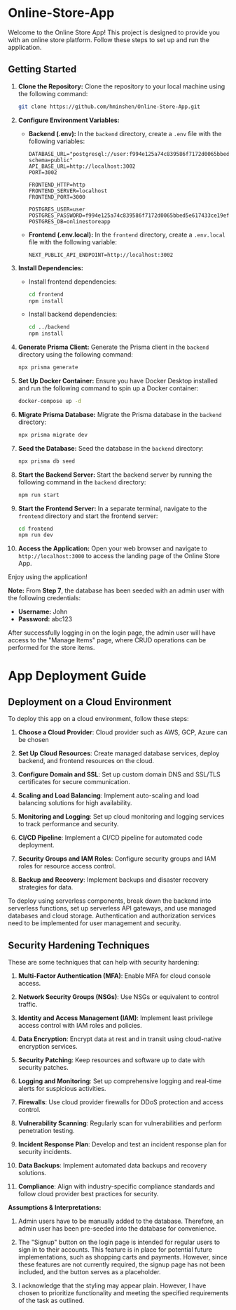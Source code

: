 # Online-Store-App

Welcome to the Online Store App! This project is designed to provide you with an online store platform. Follow these steps to set up and run the application.

## Getting Started

1. **Clone the Repository:** Clone the repository to your local machine using the following command:

    ```bash
    git clone https://github.com/hminshen/Online-Store-App.git
    ```

2. **Configure Environment Variables:**

    - **Backend (.env):** In the `backend` directory, create a `.env` file with the following variables:

        ```env
        DATABASE_URL="postgresql://user:f994e125a74c839586f7172d0065bbed5e617433ce19ef27ae9bcb701cff9667@localhost:5432/onlinestoreapp?schema=public"
        API_BASE_URL=http://localhost:3002
        PORT=3002

        FRONTEND_HTTP=http
        FRONTEND_SERVER=localhost
        FRONTEND_PORT=3000

        POSTGRES_USER=user
        POSTGRES_PASSWORD=f994e125a74c839586f7172d0065bbed5e617433ce19ef27ae9bcb701cff9667
        POSTGRES_DB=onlinestoreapp
        ```

    - **Frontend (.env.local):** In the `frontend` directory, create a `.env.local` file with the following variable:

        ```env
        NEXT_PUBLIC_API_ENDPOINT=http://localhost:3002
        ```

3. **Install Dependencies:**

    - Install frontend dependencies:

        ```bash
        cd frontend
        npm install
        ```

    - Install backend dependencies:

        ```bash
        cd ../backend
        npm install
        ```

4. **Generate Prisma Client:** Generate the Prisma client in the `backend` directory using the following command:

    ```bash
    npx prisma generate
    ```

5. **Set Up Docker Container:** Ensure you have Docker Desktop installed and run the following command to spin up a Docker container:

    ```bash
    docker-compose up -d
    ```

6. **Migrate Prisma Database:** Migrate the Prisma database in the `backend` directory:

    ```bash
    npx prisma migrate dev
    ```

7. **Seed the Database:** Seed the database in the `backend` directory:

    ```bash
    npx prisma db seed
    ```

8. **Start the Backend Server:** Start the backend server by running the following command in the `backend` directory:

    ```bash
    npm run start
    ```

9. **Start the Frontend Server:** In a separate terminal, navigate to the `frontend` directory and start the frontend server:

    ```bash
    cd frontend
    npm run dev
    ```

10. **Access the Application:** Open your web browser and navigate to `http://localhost:3000` to access the landing page of the Online Store App.

Enjoy using the application!

**Note:** From **Step 7**, the database has been seeded with an admin user with the following credentials:

- **Username:** John
- **Password:** abc123

After successfully logging in on the login page, the admin user will have access to the "Manage Items" page, where CRUD operations can be performed for the store items.

# App Deployment Guide

## Deployment on a Cloud Environment

To deploy this app on a cloud environment, follow these steps:

1. **Choose a Cloud Provider**: Cloud provider such as AWS, GCP, Azure can be chosen

2. **Set Up Cloud Resources**: Create managed database services, deploy backend, and frontend resources on the cloud.

3. **Configure Domain and SSL**: Set up custom domain DNS and SSL/TLS certificates for secure communication.

4. **Scaling and Load Balancing**: Implement auto-scaling and load balancing solutions for high availability.

5. **Monitoring and Logging**: Set up cloud monitoring and logging services to track performance and security.

6. **CI/CD Pipeline**: Implement a CI/CD pipeline for automated code deployment.

7. **Security Groups and IAM Roles**: Configure security groups and IAM roles for resource access control.

8. **Backup and Recovery**: Implement backups and disaster recovery strategies for data.

To deploy using serverless components, break down the backend into serverless functions, set up serverless API gateways, and use managed databases and cloud storage. Authentication and authorization services need to be implemented for user management and security.

## Security Hardening Techniques

These are some techniques that can help with security hardening:

1. **Multi-Factor Authentication (MFA)**: Enable MFA for cloud console access.

2. **Network Security Groups (NSGs)**: Use NSGs or equivalent to control traffic.

3. **Identity and Access Management (IAM)**: Implement least privilege access control with IAM roles and policies.

4. **Data Encryption**: Encrypt data at rest and in transit using cloud-native encryption services.

5. **Security Patching**: Keep resources and software up to date with security patches.

6. **Logging and Monitoring**: Set up comprehensive logging and real-time alerts for suspicious activities.

7. **Firewalls**: Use cloud provider firewalls for DDoS protection and access control.

8. **Vulnerability Scanning**: Regularly scan for vulnerabilities and perform penetration testing.

9. **Incident Response Plan**: Develop and test an incident response plan for security incidents.

10. **Data Backups**: Implement automated data backups and recovery solutions.

11. **Compliance**: Align with industry-specific compliance standards and follow cloud provider best practices for security.

**Assumptions & Interpretations:**

1. Admin users have to be manually added to the database. Therefore, an admin user has been pre-seeded into the database for convenience.

2. The "Signup" button on the login page is intended for regular users to sign in to their accounts. This feature is in place for potential future implementations, such as shopping carts and payments. However, since these features are not currently required, the signup page has not been included, and the button serves as a placeholder.

3. I acknowledge that the styling may appear plain. However, I have chosen to prioritize functionality and meeting the specified requirements of the task as outlined.
